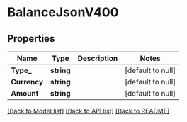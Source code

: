 # BalanceJsonV400

## Properties
Name | Type | Description | Notes
------------ | ------------- | ------------- | -------------
**Type_** | **string** |  | [default to null]
**Currency** | **string** |  | [default to null]
**Amount** | **string** |  | [default to null]

[[Back to Model list]](../README.md#documentation-for-models) [[Back to API list]](../README.md#documentation-for-api-endpoints) [[Back to README]](../README.md)


